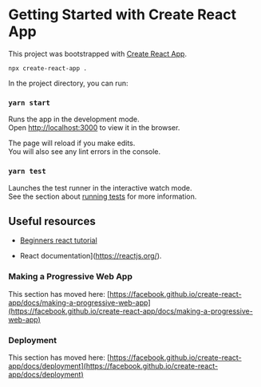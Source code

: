 # Getting Started with Create React App

This project was bootstrapped with [Create React App](https://github.com/facebook/create-react-app).
```
npx create-react-app .
```

In the project directory, you can run:

### `yarn start`

Runs the app in the development mode.\
Open [http://localhost:3000](http://localhost:3000) to view it in the browser.

The page will reload if you make edits.\
You will also see any lint errors in the console.

### `yarn test`

Launches the test runner in the interactive watch mode.\
See the section about [running tests](https://facebook.github.io/create-react-app/docs/running-tests) for more information.



## Useful resources
 - [Beginners react tutorial](https://www.youtube.com/watch?v=CKADIFku_fQ&list=PLpPqplz6dKxX8KhvEx5AoDJ61N9SIOFYh&index=2)

 - React documentation](https://reactjs.org/).


### Making a Progressive Web App

This section has moved here: [https://facebook.github.io/create-react-app/docs/making-a-progressive-web-app](https://facebook.github.io/create-react-app/docs/making-a-progressive-web-app)

### Deployment

This section has moved here: [https://facebook.github.io/create-react-app/docs/deployment](https://facebook.github.io/create-react-app/docs/deployment)
